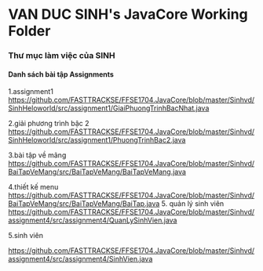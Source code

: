 # VAN DUC SINH's JavaCore Working Folder
### Thư mục làm việc của SINH
#### Danh sách bài tập Assignments
1.assignment1	
https://github.com/FASTTRACKSE/FFSE1704.JavaCore/blob/master/Sinhvd/SinhHeloworld/src/assignment1/GiaiPhuongTrinhBacNhat.java

2.giải phương trình bậc 2
https://github.com/FASTTRACKSE/FFSE1704.JavaCore/blob/master/Sinhvd/SinhHeloworld/src/assignment1/PhuongTrinhBac2.java

3.bài tập về mãng
https://github.com/FASTTRACKSE/FFSE1704.JavaCore/blob/master/Sinhvd/BaiTapVeMang/src/BaiTapVeMang/BaiTapVeMang.java

4.thiết kế menu
https://github.com/FASTTRACKSE/FFSE1704.JavaCore/blob/master/Sinhvd/BaiTapVeMang/src/BaiTapVeMang/BaiTap.java
5. quản lý sinh viên
https://github.com/FASTTRACKSE/FFSE1704.JavaCore/blob/master/Sinhvd/assignment4/src/assignment4/QuanLySinhVien.java

5.sinh viên

https://github.com/FASTTRACKSE/FFSE1704.JavaCore/blob/master/Sinhvd/assignment4/src/assignment4/SinhVien.java
